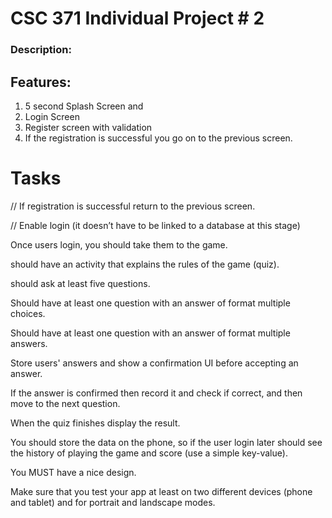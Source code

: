 # CSC 371 Individual Project # 2

### Description: 

## Features:
1. 5 second Splash Screen and 
2. Login Screen
3. Register screen with validation
4. If the registration is successful you go on to the previous screen. 

# Tasks

   
// If registration is successful return to the previous screen.
    
// Enable login (it doesn’t have to be linked to a database at this stage)
    
Once users login, you should take them to the game.
    
should have an activity that explains the rules of the game (quiz).
    
should ask at least five questions.
    
Should have at least one question with an answer of format multiple choices.
    
Should have at least one question with an answer of format multiple answers.
    
Store users' answers and show a confirmation UI before accepting an answer.
    
If the answer is confirmed then record it and check if correct, and then move to the next question.
    
When the quiz finishes display the result.
    
You should store the data on the phone, so if the user login later should see the history of playing the game and score (use a simple key-value).
    
You MUST have a nice design.
    
Make sure that you test your app at least on two different devices (phone and tablet) and for portrait and landscape modes.
